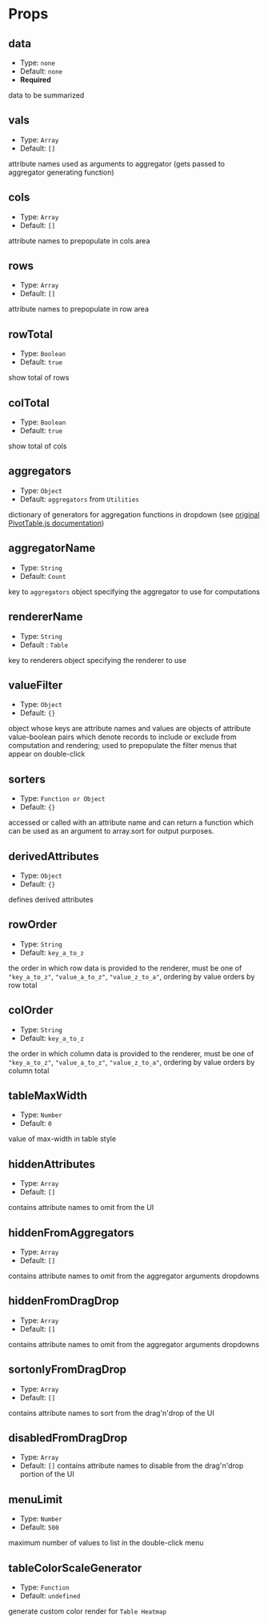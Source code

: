 # Props

## data

* Type: `none`
* Default: `none`
* **Required**

data to be summarized

## vals

* Type: `Array`
* Default: `[]`

attribute names used as arguments to aggregator (gets passed to aggregator generating function)

## cols

* Type: `Array`
* Default: `[]`

attribute names to prepopulate in cols area

## rows

* Type: `Array`
* Default: `[]`

attribute names to prepopulate in row area

## rowTotal

* Type: `Boolean`
* Default: `true`

show total of rows

## colTotal

* Type: `Boolean`
* Default: `true`

show total of cols

## aggregators

* Type: `Object`
* Default: `aggregators` from `Utilities`

dictionary of generators for aggregation functions in dropdown (see [original PivotTable.js documentation](https://github.com/nicolaskruchten/pivottable/wiki/Aggregators))

## aggregatorName

* Type: `String`
* Default: `Count`

key to `aggregators` object specifying the aggregator to use for computations

## rendererName

* Type: `String`
* Default : `Table`

key to renderers object specifying the renderer to use

## valueFilter

* Type: `Object`
* Default: `{}`

object whose keys are attribute names and values are objects of attribute value-boolean pairs which denote records to include or exclude from computation and rendering; used to prepopulate the filter menus that appear on double-click

## sorters

* Type: `Function or Object`
* Default: `{}`

accessed or called with an attribute name and can return a function which can be used as an argument to array.sort for output purposes.

## derivedAttributes

* Type: `Object`
* Default: `{}`

defines derived attributes

## rowOrder

* Type: `String`
* Default: `key_a_to_z`

the order in which row data is provided to the renderer, must be one of `"key_a_to_z"`, `"value_a_to_z"`, `"value_z_to_a"`, ordering by value orders by row total

## colOrder

* Type: `String`
* Default: `key_a_to_z`

the order in which column data is provided to the renderer, must be one of `"key_a_to_z"`, `"value_a_to_z"`, `"value_z_to_a"`, ordering by value orders by column total

## tableMaxWidth

* Type: `Number`
* Default: `0`

value of max-width in table style

## hiddenAttributes

* Type: `Array`
* Default: `[]`

contains attribute names to omit from the UI

## hiddenFromAggregators

* Type: `Array`
* Default: `[]`

contains attribute names to omit from the aggregator arguments dropdowns

## hiddenFromDragDrop

* Type: `Array`
* Default: `[]`

contains attribute names to omit from the aggregator arguments dropdowns

## sortonlyFromDragDrop

* Type: `Array`
* Default: `[]`

contains attribute names to sort from the drag'n'drop of the UI

## disabledFromDragDrop

* Type: `Array`
* Default: `[]`
contains attribute names to disable from the drag'n'drop portion of the UI

## menuLimit

* Type: `Number`
* Default: `500`

maximum number of values to list in the double-click menu

## tableColorScaleGenerator

* Type: `Function`
* Default: `undefined`

generate custom color render for `Table Heatmap`
